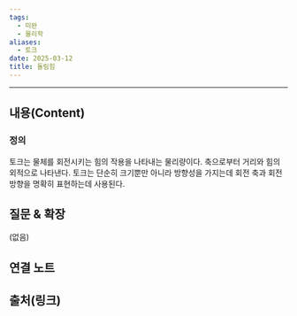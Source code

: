 ```yaml
---
tags:
  - 미완
  - 물리학
aliases:
  - 토크
date: 2025-03-12
title: 돌림힘
---
```


---

## 내용(Content)

### 정의

토크는 물체를 회전시키는 힘의 작용을 나타내는 물리량이다. 축으로부터 거리와 힘의 외적으로 나타낸다. 토크는 단순히 크기뿐만 아니라 방향성을 가지는데 회전 축과 회전 방향을 명확히 표현하는데 사용된다.



## 질문 & 확장

(없음)

## 연결 노트

## 출처(링크)





